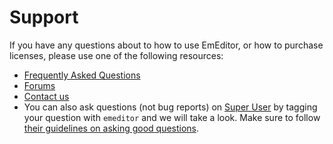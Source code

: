 # Support

If you have any questions about to how to use EmEditor, or how to purchase
licenses, please use one of the following resources:

- [Frequently Asked Questions](https://www.emeditor.com/support/)
- [Forums](https://www.emeditor.com/forums/)
- [Contact us](https://www.emeditor.com/support/#contact)
- You can also ask questions (not bug reports) on [Super User](https://superuser.com/questions/tagged/emeditor) by tagging your question with `emeditor` and we will take a look. Make sure to follow [their guidelines on asking good questions](https://superuser.com/help/how-to-ask).